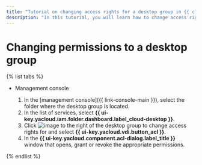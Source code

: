 ```yaml
---
title: "Tutorial on changing access rights for a desktop group in {{ cloud-desktop-full-name }}"
description: "In this tutorial, you will learn how to change access rights for a desktop group in {{ cloud-desktop-full-name }}."
---
```


# Changing permissions to a desktop group

{% list tabs %}

- Management console

   1. In the [management console]({{ link-console-main }}), select the folder where the desktop group is located.
   1. In the list of services, select **{{ ui-key.yacloud.iam.folder.dashboard.label_cloud-desktop }}**.
   1. Click ![image](../../../_assets/options.svg) to the right of the desktop group to change access rights for and select **{{ ui-key.yacloud.vdi.button_acl }}**.
   1. In the **{{ ui-key.yacloud.component.acl-dialog.label_title }}** window that opens, grant or revoke the appropriate permissions.

{% endlist %}

